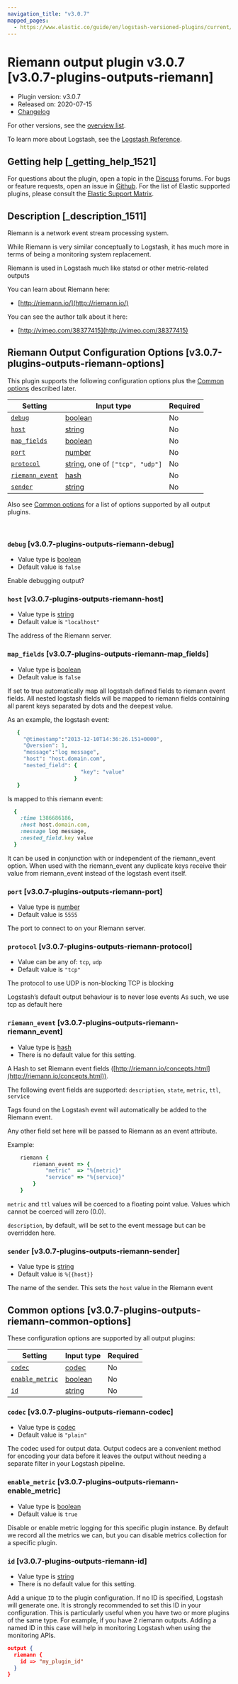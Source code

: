 ```yaml
---
navigation_title: "v3.0.7"
mapped_pages:
  - https://www.elastic.co/guide/en/logstash-versioned-plugins/current/v3.0.7-plugins-outputs-riemann.html
---
```


# Riemann output plugin v3.0.7 [v3.0.7-plugins-outputs-riemann]


* Plugin version: v3.0.7
* Released on: 2020-07-15
* [Changelog](https://github.com/logstash-plugins/logstash-output-riemann/blob/v3.0.7/CHANGELOG.md)

For other versions, see the [overview list](output-riemann-index.md).

To learn more about Logstash, see the [Logstash Reference](logstash://reference/index.md).

## Getting help [_getting_help_1521]

For questions about the plugin, open a topic in the [Discuss](http://discuss.elastic.co) forums. For bugs or feature requests, open an issue in [Github](https://github.com/logstash-plugins/logstash-output-riemann). For the list of Elastic supported plugins, please consult the [Elastic Support Matrix](https://www.elastic.co/support/matrix#matrix_logstash_plugins).


## Description [_description_1511]

Riemann is a network event stream processing system.

While Riemann is very similar conceptually to Logstash, it has much more in terms of being a monitoring system replacement.

Riemann is used in Logstash much like statsd or other metric-related outputs

You can learn about Riemann here:

* [http://riemann.io/](http://riemann.io/)

You can see the author talk about it here:

* [http://vimeo.com/38377415](http://vimeo.com/38377415)


## Riemann Output Configuration Options [v3.0.7-plugins-outputs-riemann-options]

This plugin supports the following configuration options plus the [Common options](v3-0-7-plugins-outputs-riemann.md#v3.0.7-plugins-outputs-riemann-common-options) described later.

| Setting | Input type | Required |
| --- | --- | --- |
| [`debug`](v3-0-7-plugins-outputs-riemann.md#v3.0.7-plugins-outputs-riemann-debug) | [boolean](logstash://reference/configuration-file-structure.md#boolean) | No |
| [`host`](v3-0-7-plugins-outputs-riemann.md#v3.0.7-plugins-outputs-riemann-host) | [string](logstash://reference/configuration-file-structure.md#string) | No |
| [`map_fields`](v3-0-7-plugins-outputs-riemann.md#v3.0.7-plugins-outputs-riemann-map_fields) | [boolean](logstash://reference/configuration-file-structure.md#boolean) | No |
| [`port`](v3-0-7-plugins-outputs-riemann.md#v3.0.7-plugins-outputs-riemann-port) | [number](logstash://reference/configuration-file-structure.md#number) | No |
| [`protocol`](v3-0-7-plugins-outputs-riemann.md#v3.0.7-plugins-outputs-riemann-protocol) | [string](logstash://reference/configuration-file-structure.md#string), one of `["tcp", "udp"]` | No |
| [`riemann_event`](v3-0-7-plugins-outputs-riemann.md#v3.0.7-plugins-outputs-riemann-riemann_event) | [hash](logstash://reference/configuration-file-structure.md#hash) | No |
| [`sender`](v3-0-7-plugins-outputs-riemann.md#v3.0.7-plugins-outputs-riemann-sender) | [string](logstash://reference/configuration-file-structure.md#string) | No |

Also see [Common options](v3-0-7-plugins-outputs-riemann.md#v3.0.7-plugins-outputs-riemann-common-options) for a list of options supported by all output plugins.

 

### `debug` [v3.0.7-plugins-outputs-riemann-debug]

* Value type is [boolean](logstash://reference/configuration-file-structure.md#boolean)
* Default value is `false`

Enable debugging output?


### `host` [v3.0.7-plugins-outputs-riemann-host]

* Value type is [string](logstash://reference/configuration-file-structure.md#string)
* Default value is `"localhost"`

The address of the Riemann server.


### `map_fields` [v3.0.7-plugins-outputs-riemann-map_fields]

* Value type is [boolean](logstash://reference/configuration-file-structure.md#boolean)
* Default value is `false`

If set to true automatically map all logstash defined fields to riemann event fields. All nested logstash fields will be mapped to riemann fields containing all parent keys separated by dots and the deepest value.

As an example, the logstash event:

```ruby
   {
     "@timestamp":"2013-12-10T14:36:26.151+0000",
     "@version": 1,
     "message":"log message",
     "host": "host.domain.com",
     "nested_field": {
                       "key": "value"
                     }
   }
```

Is mapped to this riemann event:

```ruby
  {
    :time 1386686186,
    :host host.domain.com,
    :message log message,
    :nested_field.key value
  }
```

It can be used in conjunction with or independent of the riemann_event option. When used with the riemann_event any duplicate keys receive their value from riemann_event instead of the logstash event itself.


### `port` [v3.0.7-plugins-outputs-riemann-port]

* Value type is [number](logstash://reference/configuration-file-structure.md#number)
* Default value is `5555`

The port to connect to on your Riemann server.


### `protocol` [v3.0.7-plugins-outputs-riemann-protocol]

* Value can be any of: `tcp`, `udp`
* Default value is `"tcp"`

The protocol to use UDP is non-blocking TCP is blocking

Logstash’s default output behaviour is to never lose events As such, we use tcp as default here


### `riemann_event` [v3.0.7-plugins-outputs-riemann-riemann_event]

* Value type is [hash](logstash://reference/configuration-file-structure.md#hash)
* There is no default value for this setting.

A Hash to set Riemann event fields ([http://riemann.io/concepts.html](http://riemann.io/concepts.html)).

The following event fields are supported: `description`, `state`, `metric`, `ttl`, `service`

Tags found on the Logstash event will automatically be added to the Riemann event.

Any other field set here will be passed to Riemann as an event attribute.

Example:

```ruby
    riemann {
        riemann_event => {
            "metric"  => "%{metric}"
            "service" => "%{service}"
        }
    }
```

`metric` and `ttl` values will be coerced to a floating point value. Values which cannot be coerced will zero (0.0).

`description`, by default, will be set to the event message but can be overridden here.


### `sender` [v3.0.7-plugins-outputs-riemann-sender]

* Value type is [string](logstash://reference/configuration-file-structure.md#string)
* Default value is `%{{host}}`

The name of the sender. This sets the `host` value in the Riemann event



## Common options [v3.0.7-plugins-outputs-riemann-common-options]

These configuration options are supported by all output plugins:

| Setting | Input type | Required |
| --- | --- | --- |
| [`codec`](v3-0-7-plugins-outputs-riemann.md#v3.0.7-plugins-outputs-riemann-codec) | [codec](logstash://reference/configuration-file-structure.md#codec) | No |
| [`enable_metric`](v3-0-7-plugins-outputs-riemann.md#v3.0.7-plugins-outputs-riemann-enable_metric) | [boolean](logstash://reference/configuration-file-structure.md#boolean) | No |
| [`id`](v3-0-7-plugins-outputs-riemann.md#v3.0.7-plugins-outputs-riemann-id) | [string](logstash://reference/configuration-file-structure.md#string) | No |

### `codec` [v3.0.7-plugins-outputs-riemann-codec]

* Value type is [codec](logstash://reference/configuration-file-structure.md#codec)
* Default value is `"plain"`

The codec used for output data. Output codecs are a convenient method for encoding your data before it leaves the output without needing a separate filter in your Logstash pipeline.


### `enable_metric` [v3.0.7-plugins-outputs-riemann-enable_metric]

* Value type is [boolean](logstash://reference/configuration-file-structure.md#boolean)
* Default value is `true`

Disable or enable metric logging for this specific plugin instance. By default we record all the metrics we can, but you can disable metrics collection for a specific plugin.


### `id` [v3.0.7-plugins-outputs-riemann-id]

* Value type is [string](logstash://reference/configuration-file-structure.md#string)
* There is no default value for this setting.

Add a unique `ID` to the plugin configuration. If no ID is specified, Logstash will generate one. It is strongly recommended to set this ID in your configuration. This is particularly useful when you have two or more plugins of the same type. For example, if you have 2 riemann outputs. Adding a named ID in this case will help in monitoring Logstash when using the monitoring APIs.

```json
output {
  riemann {
    id => "my_plugin_id"
  }
}
```



